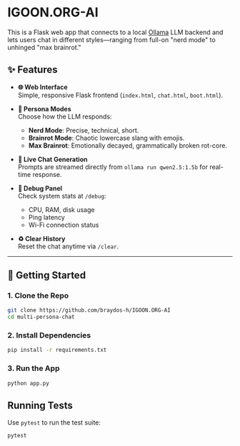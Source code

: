 # IGOON.ORG-AI

This is a Flask web app that connects to a local [Ollama](https://ollama.com) LLM backend and lets users chat in different styles—ranging from full-on "nerd mode" to unhinged "max brainrot."

## ✨ Features

- **🌐 Web Interface**  
  Simple, responsive Flask frontend (`index.html`, `chat.html`, `boot.html`).

- **🧠 Persona Modes**  
  Choose how the LLM responds:
  - **Nerd Mode**: Precise, technical, short.
  - **Brainrot Mode**: Chaotic lowercase slang with emojis.
  - **Max Brainrot**: Emotionally decayed, grammatically broken rot-core.

- **💬 Live Chat Generation**  
  Prompts are streamed directly from `ollama run qwen2.5:1.5b` for real-time response.

- **🧪 Debug Panel**  
  Check system stats at `/debug`:
  - CPU, RAM, disk usage
  - Ping latency
  - Wi-Fi connection status

- **♻️ Clear History**  
  Reset the chat anytime via `/clear`.

---

## 🚀 Getting Started

### 1. Clone the Repo

```bash
git clone https://github.com/braydos-h/IGOON.ORG-AI
cd multi-persona-chat
```

### 2. Install Dependencies

```bash
pip install -r requirements.txt
```

### 3. Run the App

```bash
python app.py
```

## Running Tests

Use `pytest` to run the test suite:

```bash
pytest
```
